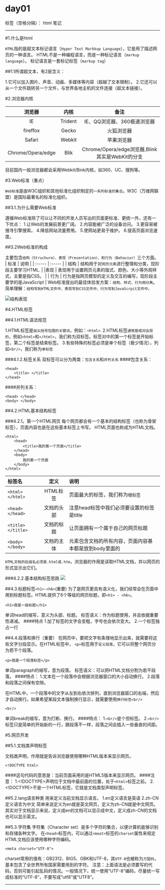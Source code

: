 ﻿# day01

标签（空格分隔）： html 笔记

---


#1.什么是html

`HTML`指的是超文本标记语言（`Hyper Text Markkup Language`），它是用了描述网页的一种语言。
HTML不是一种编程语言，而是一种标记语言（`markup language`）。
标记语言是一套标记标签（`markup tag`）

##1.1所谓超文本，有2层含义：

1.它可以加入图片、声音、动画、多媒体等内容（超越了文本限制）。
2.它还可以从一个文件跳转另一个文件，与世界各地主机的文件连接（超文本链接）。

#2.浏览器内核

|  浏览器  |  内核  |  备注  |
| :--------:  | :-----:  | :-----:  |
|  IE  |  Trident  |  IE、QQ浏览器、360极速浏览器  |
|  fireffox  |  Gecko  |  火狐浏览器  |
|  Safari  |  Webkit  |  苹果浏览器  |
|  Chrome/Opera/edge  |  Blik  |  Chrome/Opera/edge浏览器,Blink其实是WebKit的分支
目前国内一般浏览器都会采用Webkit/Bink内核，如360、UC、搜狗等。

#3.Web标准（重点）

`Web标准`是由W3C组织和其他标准化组织制定的`一系列标准的集合`。W3C（万维网联盟）是国际最著名的标准化组织。

##3.1.为什么需要Web标准

遵循Web标准除了可以让不同的开发人员写出的页面更标准、更统一外，还有一下优点：
1.让Web的发展前景更广阔。
2.内容能被广泛的设备访问。
3.更容易被搜寻引擎搜索。
4.降低网站流量费用。
5.使网站更易于维护。
6.提高页面浏览速度。

##3.2Web标准的构成

主要包含`结构（Struchure）、表现（Presentation）、和行为（Behavior）`三个方面。
|  标准   | 说明  |
| :-----  | :----- |
|  结构  | 结构用于对`网页元素`进行整理和分类，现阶段主要学习HTML.  |
|表现  |  表现用于设置网页元素的版式、颜色、大小等外观样式，主要是指CSS。  |
|  行为  |  行为是指网页模型的定义及交互的编写，现阶段主要学的是JavaScript  |
Web标准提出的最佳体验发方案：`结构、样式、行为相分离`。
简单理解：`结构写到HTML文件中、表现写到CSS文件中、行为写到JavaScrpit文件中。`

![结构表现](https://cdn.jsdelivr.net/gh/kezhan2233/blog/img/123.png)

#4.HTML标签

##4.1.HTML语法规范

1.HTML标签是`由尖括号包围的关键词`，例如：`<html>`.
2.HTML标签`通常是成对出现的`，例如`<html>`和`</html>`，我们称为双标签。标签对中的第一个标签是开始标签，第二个标签是结束标签。
3.有些特殊的标签必须是单个标签（极少情况），列如`<br/>`，我们称为`单标签`

###4.1.2.标签关系
双标签可以分为两类：`包含关系`和`并列关系`
####包含关系：
```
<head>
    <title> </title>
</head>
```
####并列关系：
```
<head> </head>
<body> </body>
```

##4.2.HTML基本结构标签

###4.2.1。第一个HTML网页
每个网页都会有一个基本的结构标签（也称为骨架标签），页面内容也是在这些基本标签上书写。
HTML页面也称成为HTML文档。
```
<html>
    <head>
        <title>我的第一个页面</title>
    </head>
    <body>
        我的第一个页面
    </body>
</html>
```

|  标签名  |  定义  |  说明  |
|  :----  | :----:  |  :----  |
|  `<html></html>`  |  HTML标签  |  页面最大的标签，我们称为`根标签`  |
|  `<head></head>`  |  文档的头部  |  注意head标签中我们必须要设置的标签是title  |
|  `<title></title>`  |  文档的标题  |  让页面拥有一个属于自己的网页标题  |
|  `<body></body>`  |  文档的主体  |  元素包含文档的所有内容，页面内容基本都是放到body里面的  |

`HTML文档的后缀名必须是.html或.htm`，浏览器的作用是读取HTML文档，并以网页的形式显示出它们。

###4.2.2.基本结构标签思路
![](https://cdn.jsdelivr.net/gh/kezhan2233/blog/img/202211032314708.png)

##4.3.标题标签`<h1>-<h6>`(重要)
为了是网页更具有语义化，我们经常会在页面中用到标题标签。HTML提供了6个等级的网页标题，即`<h1> - <h6>`。
```
<h1>我是一级标题</h1>
```
单词head的缩写，意义为头部、标题。
标签语义：作为标题使用，并且依据重要性递减。
####特点
1.加了标签的文字会变粗，字号也会依次变大。
2.一个标签独占一行

##4.4.段落和换行（重要）
在网页中，要把文字有条理地显示出来，就需要将这些文字分段显示。在HTML标签中， `<p>`标签用于`定义段落`，它可以将整个网页分为若干个段落。
```
<p>我是一个段落标签</p>
```
单词paragraph的缩写，意为段落。
标签语义：可以把HTML文档分割为若干段落。
####特点：
1.文本在一个段落中会根据浏览器窗口的大小自动换行。
2.段落和段落之间保有空隙。

在HTML中，一个段落中的文字从左到右依次排列，直到浏览器窗口的右端，然后才自动换行。如果希望某段文本强制换行显示，就需要使用`换行标签<br/>`
```
<br/>
```
单词break的缩写，意为打断、换行。
####特点：
1.`<br/>`是个但标签。
2.`<br/>`标签只是简单的开始新的一行，跟段落不一样，段落之间会插入一些垂直的间距。

#5.网页开发

##5.1.文档类声明标签
<!DOCTYPE>文档类声明，作用就是告诉浏览器使用哪种HTML版本来显示网页。
```
<!DOCTYPE html>
```
####这句代码的意思是：当前页面采用的是HTML5版本来显示网页。
####注意：
1.<!DOCTYPE>声明位于文档中最前面的位置，处于`<html>`标签之前。
2.<!DOCTYPE>不是一个HTML标签，它就是文档类型声明标签。

##5.2.lang语言种类
用来定义当前文档显示语言。
1.en定义语言是英语
2.zh-CN定义语言为中文
简单来说定义为en就是英文网页，定义为zh-CN就是中文网页。
其实对于文档显示来说，定义成en的文档可以显示成中文，定义成zh-CN的文档也可以显示英文。

##5.3.字符集
字符集（Character set）是多个字符的集合，以便计算机能够识别和存储各种文字。
在`<head>`标签内，可以通过`<meat>`标签的`charset`属性来规定HTML文档应该使用哪种字符编码。
```
<meta charset="UTF-8">
```
charset常用的值有：GB2312、BIG5、GBK和UTF-8，其`UTF-8`也被称为`万国码`，基本包含了全世界所有国家需要用到的字符。
注意：上面语法是必须要写的代码，否则可能引起乱码的情况。一般情况下，统一使用“UTF-8”编码，尽量统一写成标准的“UTF-8”，不要写成“utf8”或“UTF8”。


----------